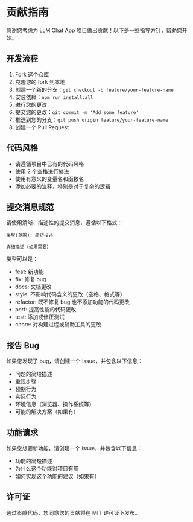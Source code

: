 # 贡献指南

感谢您考虑为 LLM Chat App 项目做出贡献！以下是一些指导方针，帮助您开始。

## 开发流程

1. Fork 这个仓库
2. 克隆您的 fork 到本地
3. 创建一个新的分支：`git checkout -b feature/your-feature-name`
4. 安装依赖：`npm run install:all`
5. 进行您的更改
6. 提交您的更改：`git commit -m 'Add some feature'`
7. 推送到您的分支：`git push origin feature/your-feature-name`
8. 创建一个 Pull Request

## 代码风格

- 请遵循项目中已有的代码风格
- 使用 2 个空格进行缩进
- 使用有意义的变量名和函数名
- 添加必要的注释，特别是对于复杂的逻辑

## 提交消息规范

请使用清晰、描述性的提交消息，遵循以下格式：

```
类型(范围): 简短描述

详细描述（如果需要）
```

类型可以是：
- feat: 新功能
- fix: 修复 bug
- docs: 文档更改
- style: 不影响代码含义的更改（空格、格式等）
- refactor: 既不修复 bug 也不添加功能的代码更改
- perf: 提高性能的代码更改
- test: 添加或修正测试
- chore: 对构建过程或辅助工具的更改

## 报告 Bug

如果您发现了 bug，请创建一个 issue，并包含以下信息：

- 问题的简短描述
- 重现步骤
- 预期行为
- 实际行为
- 环境信息（浏览器、操作系统等）
- 可能的解决方案（如果有）

## 功能请求

如果您想要新功能，请创建一个 issue，并包含以下信息：

- 功能的简短描述
- 为什么这个功能对项目有用
- 如何实现这个功能的建议（如果有）

## 许可证

通过贡献代码，您同意您的贡献将在 MIT 许可证下发布。
